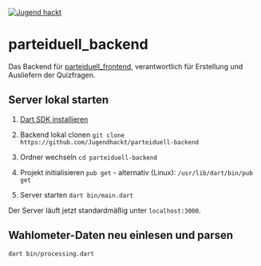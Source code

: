 [![Jugend hackt](https://jhbadge.com/?year=2019&evt=ffm)](https://jugendhackt.org)

# parteiduell_backend

Das Backend für [parteiduell_frontend](https://github.com/Jugendhackt/parteiduell-frontend/), verantwortlich für Erstellung und Ausliefern der Quizfragen.

## Server lokal starten

1. [Dart SDK installieren](https://dart.dev/get-dart)

2. Backend lokal clonen
`git clone https://github.com/Jugendhackt/parteiduell-backend`

3. Ordner wechseln
`cd parteiduell-backend`

4. Projekt initialisieren
`pub get` - 
alternativ (Linux): `/usr/lib/dart/bin/pub get`

5. Server starten
`dart bin/main.dart`

Der Server läuft jetzt standardmäßig unter `localhost:3000`.

## Wahlometer-Daten neu einlesen und parsen

`dart bin/processing.dart`
